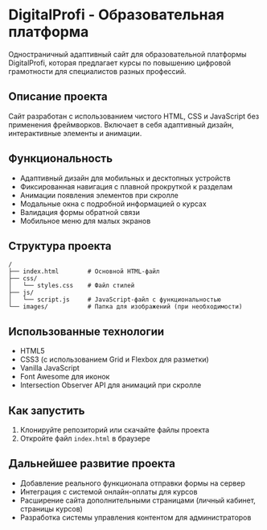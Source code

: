 # DigitalProfi - Образовательная платформа

Одностраничный адаптивный сайт для образовательной платформы DigitalProfi, которая предлагает курсы по повышению цифровой грамотности для специалистов разных профессий.

## Описание проекта

Сайт разработан с использованием чистого HTML, CSS и JavaScript без применения фреймворков. Включает в себя адаптивный дизайн, интерактивные элементы и анимации.

## Функциональность

- Адаптивный дизайн для мобильных и десктопных устройств
- Фиксированная навигация с плавной прокруткой к разделам
- Анимации появления элементов при скролле
- Модальные окна с подробной информацией о курсах
- Валидация формы обратной связи
- Мобильное меню для малых экранов

## Структура проекта

```
/
├── index.html        # Основной HTML-файл
├── css/
│   └── styles.css    # Файл стилей
├── js/
│   └── script.js     # JavaScript-файл с функциональностью
└── images/           # Папка для изображений (при необходимости)
```

## Использованные технологии

- HTML5
- CSS3 (с использованием Grid и Flexbox для разметки)
- Vanilla JavaScript
- Font Awesome для иконок
- Intersection Observer API для анимаций при скролле

## Как запустить

1. Клонируйте репозиторий или скачайте файлы проекта
2. Откройте файл `index.html` в браузере

## Дальнейшее развитие проекта

- Добавление реального функционала отправки формы на сервер
- Интеграция с системой онлайн-оплаты для курсов
- Расширение сайта дополнительными страницами (личный кабинет, страницы курсов)
- Разработка системы управления контентом для администраторов 